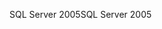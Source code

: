<span data-ttu-id="1526f-101">SQL Server 2005</span><span class="sxs-lookup"><span data-stu-id="1526f-101">SQL Server 2005</span></span>